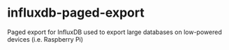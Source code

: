 # influxdb-paged-export
Paged export for InfluxDB used to export large databases on low-powered devices (i.e. Raspberry Pi)
